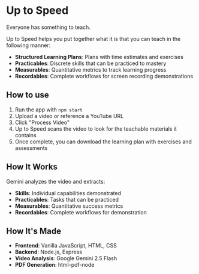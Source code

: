 # Up to Speed

Everyone has something to teach.

Up to Speed helps you put together what it is that you can teach in the following manner:

- **Structured Learning Plans**: Plans with time estimates and exercises
- **Practicables**: Discrete skills that can be practiced to mastery
- **Measurables**: Quantitative metrics to track learning progress
- **Recordables**: Complete workflows for screen recording demonstrations

## How to use

1. Run the app with `npm start`
2. Upload a video or reference a YouTube URL
3. Click "Process Video"
4. Up to Speed scans the video to look for the teachable materials it contains
5. Once complete, you can download the learning plan with exercises and assessments

## How It Works

Gemini analyzes the video and extracts:
   - **Skills**: Individual capabilities demonstrated
   - **Practicables**: Tasks that can be practiced
   - **Measurables**: Quantitative success metrics
   - **Recordables**: Complete workflows for demonstration

## How It's Made

- **Frontend**: Vanilla JavaScript, HTML, CSS
- **Backend**: Node.js, Express
- **Video Analysis**: Google Gemini 2.5 Flash
- **PDF Generation**: html-pdf-node
